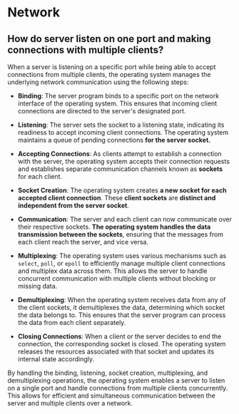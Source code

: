 # Network


## How do server listen on one port and making connections with multiple clients?

When a server is listening on a specific port while being able to accept connections from multiple clients, the operating system manages the underlying network communication using the following steps:

- **Binding**: The server program binds to a specific port on the network interface of the operating system. This ensures that incoming client connections are directed to the server's designated port.

- **Listening**: The server sets the socket to a listening state, indicating its readiness to accept incoming client connections. The operating system maintains a queue of pending connections **for the server socket.**

- **Accepting Connections**: As clients attempt to establish a connection with the server, the operating system accepts their connection requests and establishes separate communication channels known as **sockets** for each client.

- **Socket Creation**: The operating system creates **a new socket for each accepted client connection**. These **client sockets** are **distinct and independent from the server socket**.

- **Communication**: The server and each client can now communicate over their respective sockets. **The operating system handles the data transmission between the sockets**, ensuring that the messages from each client reach the server, and vice versa.

- **Multiplexing**: The operating system uses various mechanisms such as `select`, `poll`, or `epoll` to efficiently manage multiple client connections and multiplex data across them. This allows the server to handle concurrent communication with multiple clients without blocking or missing data.

- **Demultiplexing**: When the operating system receives data from any of the client sockets, it demultiplexes the data, determining which socket the data belongs to. This ensures that the server program can process the data from each client separately.

- **Closing Connections**: When a client or the server decides to end the connection, the corresponding socket is closed. The operating system releases the resources associated with that socket and updates its internal state accordingly.

By handling the binding, listening, socket creation, multiplexing, and demultiplexing operations, the operating system enables a server to listen on a single port and handle connections from multiple clients concurrently. This allows for efficient and simultaneous communication between the server and multiple clients over a network.